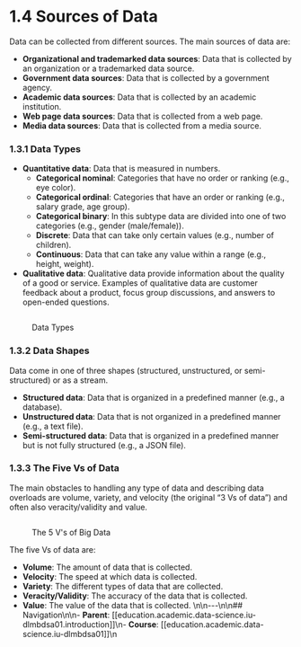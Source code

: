 # 1.4 Sources of Data

Data can be collected from different sources. The main sources of data are:

* **Organizational and trademarked data sources**: Data that is collected by an organization or a trademarked data source.
* **Government data sources**: Data that is collected by a government agency.
* **Academic data sources**: Data that is collected by an academic institution.
* **Web page data sources**: Data that is collected from a web page.
* **Media data sources**: Data that is collected from a media source.

### 1.3.1 Data Types

* **Quantitative data**: Data that is measured in numbers.
  * **Categorical nominal**: Categories that have no order or ranking (e.g., eye color).
  * **Categorical ordinal**: Categories that have an order or ranking (e.g., salary grade, age group).
  * **Categorical binary**: In this subtype data are divided into one of two categories (e.g., gender (male/female)).
  * **Discrete**: Data that can take only certain values (e.g., number of children).
  * **Continuous**: Data that can take any value within a range (e.g., height, weight).
* **Qualitative data**: Qualitative data provide information about the quality of a good or service. Examples of qualitative data are customer feedback about a product, focus group discussions, and answers to open-ended questions.

<figure><img src="https://files.gitbook.com/v0/b/gitbook-x-prod.appspot.com/o/spaces%2Fr16Hin5UDMgx4uJG9SQi%2Fuploads%2Fgit-blob-cd3c3afbec383d5cc6fa6f978350bf1a878da572%2FDLMBDSA01_Session1.pdf_page_16.png?alt=media" alt=""><figcaption><p>Data Types</p></figcaption></figure>

### 1.3.2 Data Shapes

Data come in one of three shapes (structured, unstructured, or semi-structured) or as a stream.

* **Structured data**: Data that is organized in a predefined manner (e.g., a database).
* **Unstructured data**: Data that is not organized in a predefined manner (e.g., a text file).
* **Semi-structured data**: Data that is organized in a predefined manner but is not fully structured (e.g., a JSON file).

### 1.3.3 The Five Vs of Data

The main obstacles to handling any type of data and describing data overloads are volume, variety, and velocity (the original “3 Vs of data”) and often also veracity/validity and value.

<figure><img src="https://www.researchgate.net/profile/Jose-Moura-9/publication/281404634/figure/fig1/AS:318210424492032@1452878685102/The-five-Vs-of-Big-Data-Adapted-from-IBM-big-data-platform-Bringing-big-data-to-the.png" alt=""><figcaption><p>The 5 V's of Big Data</p></figcaption></figure>

The five Vs of data are:

* **Volume**: The amount of data that is collected.
* **Velocity**: The speed at which data is collected.
* **Variety**: The different types of data that are collected.
* **Veracity/Validity**: The accuracy of the data that is collected.
* **Value**: The value of the data that is collected.
\n\n---\n\n## Navigation\n\n- **Parent**: [[education.academic.data-science.iu-dlmbdsa01.introduction]]\n- **Course**: [[education.academic.data-science.iu-dlmbdsa01]]\n